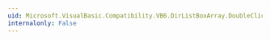 ```yaml
---
uid: Microsoft.VisualBasic.Compatibility.VB6.DirListBoxArray.DoubleClick
internalonly: False
---
```

